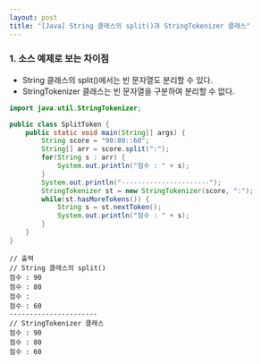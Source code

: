 ```yaml
---
layout: post
title: "[Java] String 클래스의 split()과 StringTokenizer 클래스"
---
```


### 1. 소스 예제로 보는 차이점
- String 클래스의 split()에서는 빈 문자열도 분리할 수 있다.
- StringTokenizer 클래스는 빈 문자열을 구분하여 분리할 수 없다.

```java
import java.util.StringTokenizer;

public class SplitToken {
	public static void main(String[] args) {
		String score = "90:80::60";
		String[] arr = score.split(":");
		for(String s : arr) {
			System.out.println("점수 : " + s);
		}
		System.out.println("----------------------");
		StringTokenizer st = new StringTokenizer(score, ":");
		while(st.hasMoreTokens()) {
			String s = st.nextToken();
			System.out.println("점수 : " + s);
		}
	}
}
```
	// 출력
    // String 클래스의 split()
    점수 : 90
	점수 : 80
	점수 : 
	점수 : 60
	----------------------
    // StringTokenizer 클래스
	점수 : 90
	점수 : 80
	점수 : 60